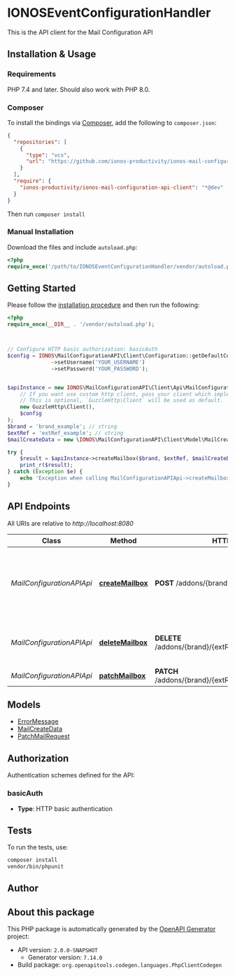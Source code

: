 <!--
SPDX-FileCopyrightText: 2025 STRATO GmbH
SPDX-License-Identifier: AGPL-3.0-or-later
-->

# IONOSEventConfigurationHandler

This is the API client for the Mail Configuration API


## Installation & Usage

### Requirements

PHP 7.4 and later.
Should also work with PHP 8.0.

### Composer

To install the bindings via [Composer](https://getcomposer.org/), add the following to `composer.json`:

```json
{
  "repositories": [
    {
      "type": "vcs",
      "url": "https://github.com/ionos-productivity/ionos-mail-configuration-api-client.git"
    }
  ],
  "require": {
    "ionos-productivity/ionos-mail-configuration-api-client": "*@dev"
  }
}
```

Then run `composer install`

### Manual Installation

Download the files and include `autoload.php`:

```php
<?php
require_once('/path/to/IONOSEventConfigurationHandler/vendor/autoload.php');
```

## Getting Started

Please follow the [installation procedure](#installation--usage) and then run the following:

```php
<?php
require_once(__DIR__ . '/vendor/autoload.php');



// Configure HTTP basic authorization: basicAuth
$config = IONOS\MailConfigurationAPI\Client\Configuration::getDefaultConfiguration()
              ->setUsername('YOUR_USERNAME')
              ->setPassword('YOUR_PASSWORD');


$apiInstance = new IONOS\MailConfigurationAPI\Client\Api\MailConfigurationAPIApi(
    // If you want use custom http client, pass your client which implements `GuzzleHttp\ClientInterface`.
    // This is optional, `GuzzleHttp\Client` will be used as default.
    new GuzzleHttp\Client(),
    $config
);
$brand = 'brand_example'; // string
$extRef = 'extRef_example'; // string
$mailCreateData = new \IONOS\MailConfigurationAPI\Client\Model\MailCreateData(); // \IONOS\MailConfigurationAPI\Client\Model\MailCreateData

try {
    $result = $apiInstance->createMailbox($brand, $extRef, $mailCreateData);
    print_r($result);
} catch (Exception $e) {
    echo 'Exception when calling MailConfigurationAPIApi->createMailbox: ', $e->getMessage(), PHP_EOL;
}

```

## API Endpoints

All URIs are relative to *http://localhost:8080*

Class | Method | HTTP request | Description
------------ | ------------- | ------------- | -------------
*MailConfigurationAPIApi* | [**createMailbox**](docs/Api/MailConfigurationAPIApi.md#createmailbox) | **POST** /addons/{brand}/{extRef}/mail | Creates a mailbox on IONOS plattform that is used for nextcloud user
*MailConfigurationAPIApi* | [**deleteMailbox**](docs/Api/MailConfigurationAPIApi.md#deletemailbox) | **DELETE** /addons/{brand}/{extRef}/mail/{nextcloudUserId} | Deletes mailbox for given nextcloud user
*MailConfigurationAPIApi* | [**patchMailbox**](docs/Api/MailConfigurationAPIApi.md#patchmailbox) | **PATCH** /addons/{brand}/{extRef}/mail/{nextcloudUserId} | update maildata

## Models

- [ErrorMessage](docs/Model/ErrorMessage.md)
- [MailCreateData](docs/Model/MailCreateData.md)
- [PatchMailRequest](docs/Model/PatchMailRequest.md)

## Authorization

Authentication schemes defined for the API:
### basicAuth

- **Type**: HTTP basic authentication

## Tests

To run the tests, use:

```bash
composer install
vendor/bin/phpunit
```

## Author



## About this package

This PHP package is automatically generated by the [OpenAPI Generator](https://openapi-generator.tech) project:

- API version: `2.0.0-SNAPSHOT`
    - Generator version: `7.14.0`
- Build package: `org.openapitools.codegen.languages.PhpClientCodegen`
